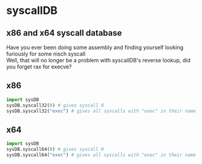 # syscallDB
## x86 and x64 syscall database
Have you ever been doing some assembly and finding yourself looking furiously for some nisch syscall\
Well, that will no longer be a problem with syscallDB's reverse lookup, did you forget rax for execve?
## x86
```py
import sysDB
sysDB.syscall32(0) # gives syscall 0
sysDB.syscall32("exec") # gives all syscalls with "exec" in their name
```
## x64
```py
import sysDB
sysDB.syscall64(0) # gives syscall 0
sysDB.syscall64("exec") # gives all syscalls with "exec" in their name
```

